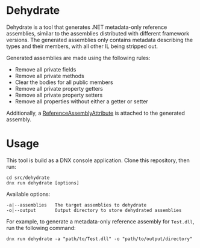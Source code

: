 # Dehydrate

Dehydrate is a tool that generates .NET metadata-only reference assemblies, similar to the assemblies distributed with different framework versions. The generated assemblies only contains metadata describing the types and their members, with all other IL being stripped out.

Generated assemblies are made using the following rules:
* Remove all private fields
* Remove all private methods
* Clear the bodies for all public members
* Remove all private property getters
* Remove all private property setters
* Remove all properties without either a getter or setter 

Additionally, a [ReferenceAssemblyAttribute](https://msdn.microsoft.com/en-us/library/system.runtime.compilerservices.referenceassemblyattribute.aspx) is attached to the generated assembly.

# Usage

This tool is build as a DNX console application. Clone this repository, then run:
```
cd src/dehydrate
dnx run dehydrate [options]
```

Available options:
```
-a|--assemblies   The target assemblies to dehydrate
-o|--output       Output directory to store dehydrated assemblies
```

For example, to generate a metadata-only reference assembly for ```Test.dll```, run the following command:
```
dnx run dehydrate -a "path/to/Test.dll" -o "path/to/output/directory"
```
